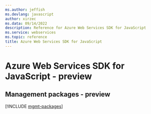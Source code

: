 ```yaml
---
ms.author: jeffish
ms.devlang: javascript
author: xirzec
ms.data: 09/14/2022
description: Reference for Azure Web Services SDK for JavaScript
ms.service: webservices
ms.topic: reference
title: Azure Web Services SDK for JavaScript
---
```

# Azure Web Services SDK for JavaScript - preview

## Management packages - preview
[!INCLUDE [mgmt-packages](web-services-mgmt-index.md)]
